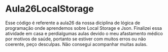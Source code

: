 # Aula26LocalStorage
Esse código é referente a aula26 da nossa diciplina de lógica de programação onde aprendemos sobre Local Storage e Json. Finalizei essa atividade em casa e perdialgumas aulas devido o meu afastamento médico por motivos de saúde, portanto se estiver com muitos erros ou não coerente, peço desculpas. Não consegui acompanhar muitas aulas. 
